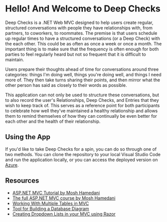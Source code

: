 # Hello! And Welcome to Deep Checks
Deep Checks is a .NET Web MVC designed to help users create regular, structured conversations with people they have relationships with, from partners, to coworkers, to roommates. The premise is that users schedule up regular times to have a structured conversations (or a Deep Check) with the each other. This could be as often as once a week or once a month. The important thing is to make sure that the frequency is often enough for both parties to feel regularly heard but not so frequent that it is difficult to maintain.

Users prepare their thoughts ahead of time for conversations around three categories: things I'm doing well, things you're doing well, and things I need more of. They then take turns sharing their points, and then mirror what the other person has said as closely to their words as possible.

This application can not only be used to structure these conversations, but to also record the user's Relationships, Deep Checks, and Entries that they wish to keep track of. This serves as a reference point for both participants to celebrate how well they've maintained a healthy relationship and allows them to remind themselves of how they can continually be even better for each other and the health of their relationship.

## Using the App
If you'd like to take Deep Checks for a spin, you can do so through one of two methods. You can clone the repository to your local Visual Studio Code and run the application locally, or you can access the deployed version on [Azure](https://deepcheckswebmvc.azurewebsites.net/).

## Resources
* [ASP.NET MVC Tutorial by Mosh Hamedani](https://www.youtube.com/watch?v=E7Voso411Vs)
* [The full ASP.NET MVC course by Mosh Hamedani](https://codewithmosh.com/p/asp-net-mvc)
* [Working With Multiple Tables in MVC](https://www.youtube.com/watch?v=oN1f2Vpc-wU)
* [Tool for Building a Database Diagram](https://dbdiagram.io/home)
* [Creating Dropdown Lists in your MVC using Razor](https://www.sitereq.com/post/create-modern-drop-down-list-in-mvc-in-3-steps#step-2-the-dropdown-list-razor-markup)

